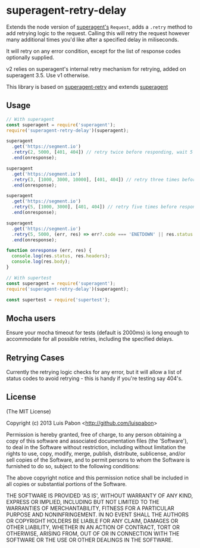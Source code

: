 # superagent-retry-delay

  Extends the node version of [superagent's](https://github.com/visionmedia/superagent) `Request`, adds a `.retry` method to add retrying logic to the request. Calling this will retry the request however many additional times you'd like after a specified delay in miliseconds.

  It will retry on any error condition, except for the list of response codes optionally supplied.

  v2 relies on superagent's internal retry mechanism for retrying, added on superagent 3.5. Use v1 otherwise.

  This library is based on [superagent-retry](https://github.com/segmentio/superagent-retry) and extends [superagent](https://github.com/visionmedia/superagent)

## Usage

```javascript
// With superagent
const superagent = require('superagent');
require('superagent-retry-delay')(superagent);

superagent
  .get('https://segment.io')
  .retry(2, 5000, [401, 404]) // retry twice before responding, wait 5 seconds between failures, do not retry when response is success, or 401 or 404
  .end(onresponse);

superagent
  .get('https://segment.io')
  .retry(3, [1000, 3000, 10000], [401, 404]) // retry three times before responding, first wait 1 second, then 3 seconds, and finally 10 seconds between failures, do not retry when response is success, or 401 or 404
  .end(onresponse);

superagent
  .get('https://segment.io')
  .retry(5, [1000, 3000], [401, 404]) // retry five times before responding, first wait 1 second, and then wait 3 seconds between all other failures, do not retry when response is success, or 401 or 404
  .end(onresponse);

superagent
  .get('https://segment.io')
  .retry(5, 5000, (err, res) => err?.code === 'ENETDOWN' || res.status === 502) // retry five times before responding, wait 5 seconds before request, retry only on 502 or ENETDOWN
  .end(onresponse);

function onresponse (err, res) {
  console.log(res.status, res.headers);
  console.log(res.body);
}

```

```javascript
// With supertest
const superagent = require('superagent');
require('superagent-retry-delay')(superagent);

const supertest = require('supertest');
```

## Mocha users

  Ensure your mocha timeout for tests (default is 2000ms) is long enough to accommodate for all possible retries, including the specified delays.

## Retrying Cases

  Currently the retrying logic checks for any error, but it will allow a list of status codes to avoid retrying - this is handy if you're testing say 404's.


## License

(The MIT License)

Copyright (c) 2013 Luis Pabon &lt;http://github.com/luispabon&gt;

Permission is hereby granted, free of charge, to any person obtaining
a copy of this software and associated documentation files (the
'Software'), to deal in the Software without restriction, including
without limitation the rights to use, copy, modify, merge, publish,
distribute, sublicense, and/or sell copies of the Software, and to
permit persons to whom the Software is furnished to do so, subject to
the following conditions:

The above copyright notice and this permission notice shall be
included in all copies or substantial portions of the Software.

THE SOFTWARE IS PROVIDED 'AS IS', WITHOUT WARRANTY OF ANY KIND,
EXPRESS OR IMPLIED, INCLUDING BUT NOT LIMITED TO THE WARRANTIES OF
MERCHANTABILITY, FITNESS FOR A PARTICULAR PURPOSE AND NONINFRINGEMENT.
IN NO EVENT SHALL THE AUTHORS OR COPYRIGHT HOLDERS BE LIABLE FOR ANY
CLAIM, DAMAGES OR OTHER LIABILITY, WHETHER IN AN ACTION OF CONTRACT,
TORT OR OTHERWISE, ARISING FROM, OUT OF OR IN CONNECTION WITH THE
SOFTWARE OR THE USE OR OTHER DEALINGS IN THE SOFTWARE.
